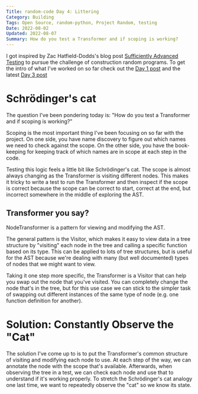 ```yaml
---
Title: random-code Day 4: Littering
Category: Building
Tags: Open Source, random-python, Project Random, testing
Date: 2022-08-02
Updated: 2022-08-07
Summary: How do you test a Transformer and if scoping is working?
---
```


I got inspired by Zac Hatfield-Dodds's blog post [Sufficiently Advanced
Testing](https://zhd.dev/sufficiently/) to pursue the challenge of construction
random programs. To get the intro of what I've worked on so far check out the
[Day 1 post](blog/starting-the-random-code-journey.html) and the latest [Day 3
post](blog/random-code-day-3.html)

# Schrödinger's cat

The question I've been pondering today is: "How do you test a Transformer and
if scoping is working?"

Scoping is the most important thing I've been focusing on so far with the
project. On one side, you have name discovery to figure out which names we need
to check against the scope. On the other side, you have the book-keeping for
keeping track of which names are in scope at each step in the code.

Testing this logic feels a little bit like Schrödinger's cat. The scope is
almost always changing as the Transformer is visiting different nodes. This
makes it tricky to write  a test to run the Transformer and then inspect if the
scope is correct because the scope can be correct to start, correct at the end,
but incorrect somewhere in the middle of exploring the AST.

## Transformer you say?

NodeTransformer is a pattern for viewing and modifying the AST.

The general pattern is the Visitor, which makes it easy to view data in a tree
structure by "visiting" each node in the tree and calling a specific function
based on its type. This can be applied to lots of tree structures, but is
useful for the AST because we're dealing with many (but well documented) types
of nodes that we might want to view.

Taking it one step more specific, the Transformer is a Visitor that can help
you swap out the node that you've visited. You can completely change the node
that's in the tree, but for this use case we can stick to the simpler task of
swapping out different instances of the same type of node (e.g. one function
definition for another).

# Solution: Constantly Observe the "Cat"

The solution I've come up to is to put the Transformer's common structure of
visiting and modifying each node to use. At each step of the way, we can
annotate the node with the scope that's available. Afterwards, when observing
the tree in a test, we can check each node and use that to understand if it's
working properly. To stretch the Schrödinger's cat analogy one last time, we
want to repeatedly observe the "cat" so we know its state.



